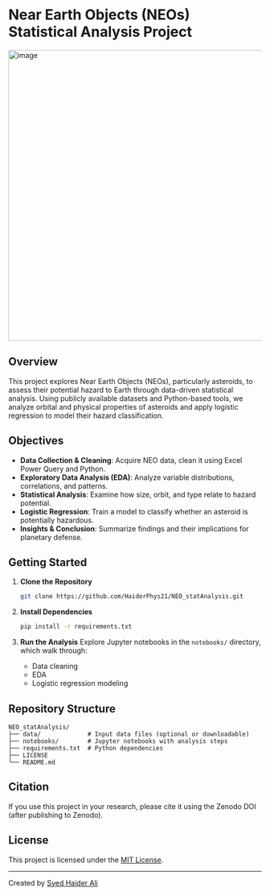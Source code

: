 # Near Earth Objects (NEOs) Statistical Analysis Project

<img width="690" height="578" alt="image" src="https://github.com/user-attachments/assets/4c665ab9-d80e-427e-901f-60cfa6cdaf73" />


## Overview

This project explores Near Earth Objects (NEOs), particularly asteroids, to assess their potential hazard to Earth through data-driven statistical analysis. Using publicly available datasets and Python-based tools, we analyze orbital and physical properties of asteroids and apply logistic regression to model their hazard classification.

## Objectives

- **Data Collection & Cleaning**: Acquire NEO data, clean it using Excel Power Query and Python.
- **Exploratory Data Analysis (EDA)**: Analyze variable distributions, correlations, and patterns.
- **Statistical Analysis**: Examine how size, orbit, and type relate to hazard potential.
- **Logistic Regression**: Train a model to classify whether an asteroid is potentially hazardous.
- **Insights & Conclusion**: Summarize findings and their implications for planetary defense.

## Getting Started

1. **Clone the Repository**
   ```bash
   git clone https://github.com/HaiderPhys21/NEO_statAnalysis.git


2. **Install Dependencies**

   ```bash
   pip install -r requirements.txt
   ```

3. **Run the Analysis**
   Explore Jupyter notebooks in the `notebooks/` directory, which walk through:

   * Data cleaning
   * EDA
   * Logistic regression modeling

## Repository Structure

```text
NEO_statAnalysis/
├── data/             # Input data files (optional or downloadable)
├── notebooks/        # Jupyter notebooks with analysis steps
├── requirements.txt  # Python dependencies
├── LICENSE
└── README.md
```

## Citation

If you use this project in your research, please cite it using the Zenodo DOI (after publishing to Zenodo).

## License

This project is licensed under the [MIT License](LICENSE).

---

Created by [Syed Haider Ali](https://github.com/HaiderPhys21)


